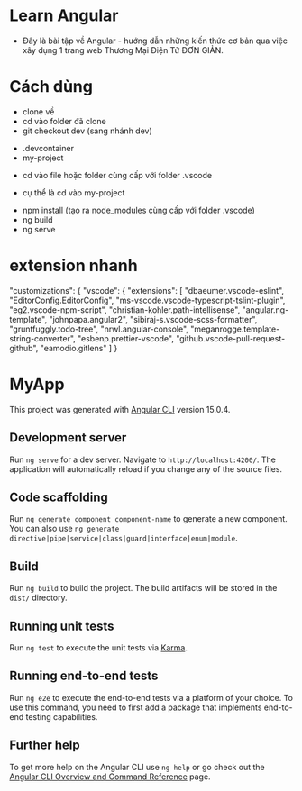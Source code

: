# Learn Angular
- Đây là bài tập về Angular - hướng dẫn những kiến thức cơ bản qua việc xây dụng 1 trang web Thương Mại Điện Tử ĐƠN GIẢN. 

# Cách dùng
- clone về
- cd vào folder đã clone
- git checkout dev (sang nhánh dev)
 + .devcontainer
 + my-project
- cd vào file hoặc folder cùng cấp với folder .vscode
 + cụ thể là cd vào my-project
- npm install (tạo ra node_modules cùng cấp với folder .vscode)
- ng build
- ng serve

# extension nhanh
"customizations": {
		"vscode": {
			"extensions": [
				"dbaeumer.vscode-eslint",
				"EditorConfig.EditorConfig",
				"ms-vscode.vscode-typescript-tslint-plugin",
				"eg2.vscode-npm-script",
				"christian-kohler.path-intellisense",
				"angular.ng-template",
				"johnpapa.angular2",
				"sibiraj-s.vscode-scss-formatter",
				"gruntfuggly.todo-tree",
				"nrwl.angular-console",
				"meganrogge.template-string-converter",
				"esbenp.prettier-vscode",
				"github.vscode-pull-request-github",
				"eamodio.gitlens"
			]
		}
# MyApp

This project was generated with [Angular CLI](https://github.com/angular/angular-cli) version 15.0.4.

## Development server

Run `ng serve` for a dev server. Navigate to `http://localhost:4200/`. The application will automatically reload if you change any of the source files.

## Code scaffolding

Run `ng generate component component-name` to generate a new component. You can also use `ng generate directive|pipe|service|class|guard|interface|enum|module`.

## Build

Run `ng build` to build the project. The build artifacts will be stored in the `dist/` directory.

## Running unit tests

Run `ng test` to execute the unit tests via [Karma](https://karma-runner.github.io).

## Running end-to-end tests

Run `ng e2e` to execute the end-to-end tests via a platform of your choice. To use this command, you need to first add a package that implements end-to-end testing capabilities.

## Further help

To get more help on the Angular CLI use `ng help` or go check out the [Angular CLI Overview and Command Reference](https://angular.io/cli) page.
